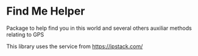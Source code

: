 # Find Me Helper

 Package to help find you in this world and several others auxiliar methods relating to GPS
 
 This library uses the service from https://ipstack.com/

